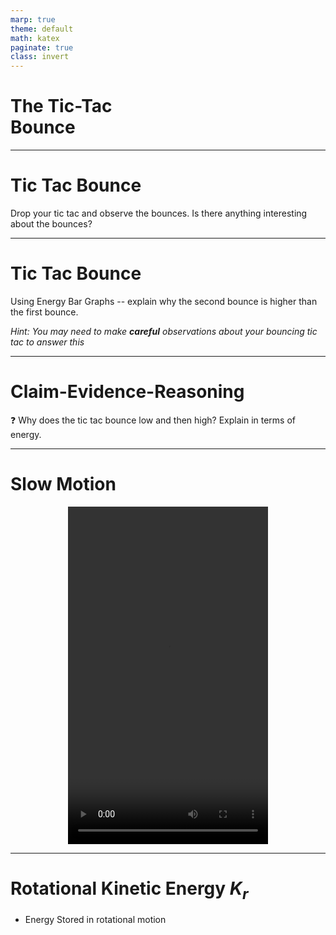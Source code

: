 ```yaml
---
marp: true
theme: default
math: katex
paginate: true
class: invert
---
```



# <!---fit---> The Tic-Tac <br> Bounce

---



# Tic Tac Bounce

Drop your tic tac and observe the bounces. Is there anything interesting about the bounces?

---

# Tic Tac Bounce


Using Energy Bar Graphs -- explain why the second bounce is higher than the first bounce.

*Hint: You may need to make **careful** observations about your bouncing tic tac to answer this*

---

# <!---fit---> Claim-Evidence-Reasoning

❓ Why does the tic tac bounce low and then high? Explain in terms of energy.

---

# Slow Motion
<center>
<video width="320" height="540" controls>
  <source src="IMG-0136.MOV" type="video/mp4">
</video> </center>

---

# <!---fit---> Rotational Kinetic Energy $K_r$

- Energy Stored in rotational motion 